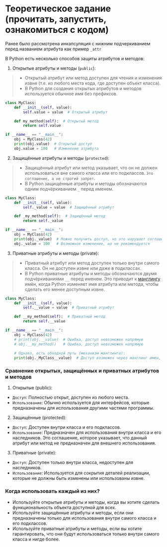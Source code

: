 # Теоретическое задание (прочитать, запустить, ознакомиться с кодом)

Ранее было рассмотрена инкапсуляция с нижним подчеркиванием перед названием атрибута как пример `_attr`

В Python есть несколько способов защиты атрибутов и методов:

1. Открытые атрибуты и методы (`public`):

> * Открытый атрибут или метод доступен для чтения и изменения извне (т.е. из любого места кода, где доступен объект класса).
> * В Python для создания открытых атрибутов и методов используется обычное имя без префиксов.

```python
class MyClass:
    def __init__(self, value):
        self.value = value  # Открытый атрибут

    def my_method(self):  # Открытый метод
        return self.value

if __name__ == "__main__":
    obj = MyClass(42)
    print(obj.value)  # Открытый доступ
    obj.value = 100   # Изменение атрибута
```

2. Защищённые атрибуты и методы (`protected`):

> * Защищённый атрибут или метод указывает, что он не должен использоваться вне самого класса или его подклассов. `Это соглашение, а не строгий запрет`.
> * В Python защищённые атрибуты и методы обозначаются одним подчёркиванием `_` перед именем.

```python
class MyClass:
    def __init__(self, value):
        self._value = value  # Защищённый атрибут

    def _my_method(self):  # Защищённый метод
        return self._value

if __name__ == "__main__":
    obj = MyClass(42)
    print(obj._value)  # Можно получить доступ, но это нарушает соглашение
    obj._value = 100   # Возможное изменение, но не рекомендуется
```

3. Приватные атрибуты и методы (private):

> * Приватный атрибут или метод доступен только внутри самого класса. Он не доступен извне или даже в подклассах.
> * В Python приватные атрибуты и методы обозначаются двумя подчёркиваниями `__` перед именем. Это приводит к [манглингу](https://en.wikipedia.org/wiki/Name_mangling#Python) имён, 
когда Python изменяет имя атрибута или метода, чтобы сделать его менее доступным извне.

```python
class MyClass:
    def __init__(self, value):
        self.__value = value  # Приватный атрибут

    def __my_method(self):  # Приватный метод
        return self.__value

if __name__ == "__main__":
    obj = MyClass(42)
    # print(obj.__value)  # Ошибка, доступ невозможен напрямую
    # obj.__my_method()   # Ошибка, доступ невозможен напрямую
    
    # Однако, есть обходной путь (механизм манглинга):
    print(obj._MyClass__value)  # Доступ возможен через манглинг имен, но это очень не рекомендуется
```

### Сравнение открытых, защищённых и приватных атрибутов и методов

1. Открытые (public):

* `Доступ`: Полностью открыт, доступен из любого места.
* `Использование`: Обычно используется для интерфейсов, которые предназначены для использования другими частями программы.

2. Защищённые (protected):

* `Доступ`: Доступен внутри класса и его подклассов.
* `Использование`: Предназначен для использования внутри класса и его наследников. Это соглашение, которое указывает, что данный атрибут или метод не предназначен для внешнего использования.

3. Приватные (private):

* `Доступ`: Доступен только внутри класса, недоступен для наследников.
* `Использование`: Используется для сокрытия деталей реализации, которые не должны быть изменены или использованы извне.

### Когда использовать каждый из них?
* Используйте открытые атрибуты и методы, когда вы хотите сделать функциональность объекта доступной для всех.
* Используйте защищённые атрибуты и методы, если они предназначены только для использования внутри самого класса и его подклассов.
* Используйте приватные атрибуты и методы, если вы хотите гарантировать, что они будут использоваться только внутри самого класса и нигде более.


